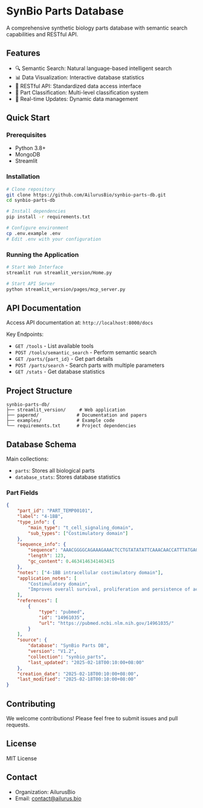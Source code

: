 # SynBio Parts Database

A comprehensive synthetic biology parts database with semantic search capabilities and RESTful API.

## Features

- 🔍 Semantic Search: Natural language-based intelligent search
- 📊 Data Visualization: Interactive database statistics
- 🔌 RESTful API: Standardized data access interface
- 🧬 Part Classification: Multi-level classification system
- 🔄 Real-time Updates: Dynamic data management

## Quick Start

### Prerequisites

- Python 3.8+
- MongoDB
- Streamlit

### Installation

```bash
# Clone repository
git clone https://github.com/AilurusBio/synbio-parts-db.git
cd synbio-parts-db

# Install dependencies
pip install -r requirements.txt

# Configure environment
cp .env.example .env
# Edit .env with your configuration
```

### Running the Application

```bash
# Start Web Interface
streamlit run streamlit_version/Home.py

# Start API Server
python streamlit_version/pages/mcp_server.py
```

## API Documentation

Access API documentation at: `http://localhost:8000/docs`

Key Endpoints:
- `GET /tools` - List available tools
- `POST /tools/semantic_search` - Perform semantic search
- `GET /parts/{part_id}` - Get part details
- `POST /parts/search` - Search parts with multiple parameters
- `GET /stats` - Get database statistics

## Project Structure

```
synbio-parts-db/
├── streamlit_version/     # Web application
├── papermd/              # Documentation and papers
├── examples/             # Example code
└── requirements.txt      # Project dependencies
```

## Database Schema

Main collections:
- `parts`: Stores all biological parts
- `database_stats`: Stores database statistics

### Part Fields
```json
{
    "part_id": "PART_TEMP00101",
    "label": "4-1BB",
    "type_info": {
        "main_type": "t_cell_signaling_domain",
        "sub_types": ["Costimulatory domain"]
    },
    "sequence_info": {
        "sequence": "AAACGGGGCAGAAAGAAACTCCTGTATATATTCAAACAACCATTTATGAGACCAGTACAAACTACTCAAGAGGAAGATGGCTGTAGCTGCCGATTTCCAGAAGAAGAAGAAGGAGGATGTGAACTG",
        "length": 123,
        "gc_content": 0.4634146341463415
    },
    "notes": ["4-1BB intracellular costimulatory domain"],
    "application_notes": [
        "Costimulatory domain",
        "Improves overall survival, proliferation and persistence of activated CAR-T cells"
    ],
    "references": [
        {
            "type": "pubmed",
            "id": "14961035",
            "url": "https://pubmed.ncbi.nlm.nih.gov/14961035/"
        }
    ],
    "source": {
        "database": "SynBio Parts DB",
        "version": "V1.2",
        "collection": "synbio_parts",
        "last_updated": "2025-02-18T00:10:00+08:00"
    },
    "creation_date": "2025-02-18T00:10:00+08:00",
    "last_modified": "2025-02-18T00:10:00+08:00"
}
```

## Contributing

We welcome contributions! Please feel free to submit issues and pull requests.

## License

MIT License

## Contact

- Organization: AilurusBio
- Email: contact@ailurus.bio
